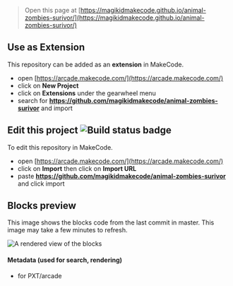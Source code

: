  


> Open this page at [https://magikidmakecode.github.io/animal-zombies-surivor/](https://magikidmakecode.github.io/animal-zombies-surivor/)

## Use as Extension

This repository can be added as an **extension** in MakeCode.

* open [https://arcade.makecode.com/](https://arcade.makecode.com/)
* click on **New Project**
* click on **Extensions** under the gearwheel menu
* search for **https://github.com/magikidmakecode/animal-zombies-surivor** and import

## Edit this project ![Build status badge](https://github.com/magikidmakecode/animal-zombies-surivor/workflows/MakeCode/badge.svg)

To edit this repository in MakeCode.

* open [https://arcade.makecode.com/](https://arcade.makecode.com/)
* click on **Import** then click on **Import URL**
* paste **https://github.com/magikidmakecode/animal-zombies-surivor** and click import

## Blocks preview

This image shows the blocks code from the last commit in master.
This image may take a few minutes to refresh.

![A rendered view of the blocks](https://github.com/magikidmakecode/animal-zombies-surivor/raw/master/.github/makecode/blocks.png)

#### Metadata (used for search, rendering)

* for PXT/arcade
<script src="https://makecode.com/gh-pages-embed.js"></script><script>makeCodeRender("{{ site.makecode.home_url }}", "{{ site.github.owner_name }}/{{ site.github.repository_name }}");</script>

